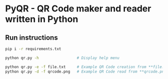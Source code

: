 # PyQR - QR Code maker and reader written in Python

## Run instructions

```bash
pip i -r requirements.txt

python qr.py -h                 # Display help menu

python qr.py -e -f file.txt     # Example QR Code creation from **file.txt** file
python qr.py -d -f qrcode.png   # Example QR Code read from **qrcode.png** file
```
